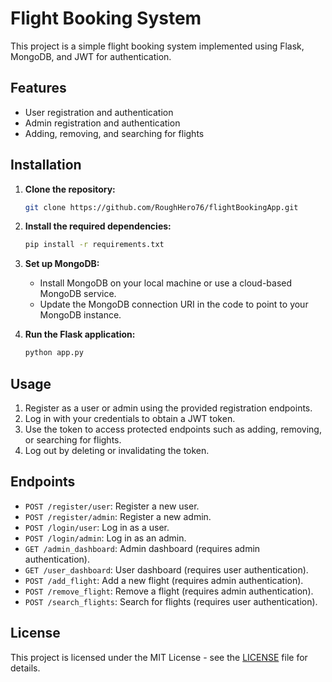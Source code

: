 # Flight Booking System

This project is a simple flight booking system implemented using Flask, MongoDB, and JWT for authentication.

## Features

- User registration and authentication
- Admin registration and authentication
- Adding, removing, and searching for flights

## Installation

1. **Clone the repository:**

   ```bash
   git clone https://github.com/RoughHero76/flightBookingApp.git
   ```

2. **Install the required dependencies:**

   ```bash
   pip install -r requirements.txt
   ```

3. **Set up MongoDB:**
   - Install MongoDB on your local machine or use a cloud-based MongoDB service.
   - Update the MongoDB connection URI in the code to point to your MongoDB instance.

4. **Run the Flask application:**

   ```bash
   python app.py
   ```

## Usage

1. Register as a user or admin using the provided registration endpoints.
2. Log in with your credentials to obtain a JWT token.
3. Use the token to access protected endpoints such as adding, removing, or searching for flights.
4. Log out by deleting or invalidating the token.

## Endpoints

- `POST /register/user`: Register a new user.
- `POST /register/admin`: Register a new admin.
- `POST /login/user`: Log in as a user.
- `POST /login/admin`: Log in as an admin.
- `GET /admin_dashboard`: Admin dashboard (requires admin authentication).
- `GET /user_dashboard`: User dashboard (requires user authentication).
- `POST /add_flight`: Add a new flight (requires admin authentication).
- `POST /remove_flight`: Remove a flight (requires admin authentication).
- `POST /search_flights`: Search for flights (requires user authentication).

## License

This project is licensed under the MIT License - see the [LICENSE](LICENSE) file for details.
